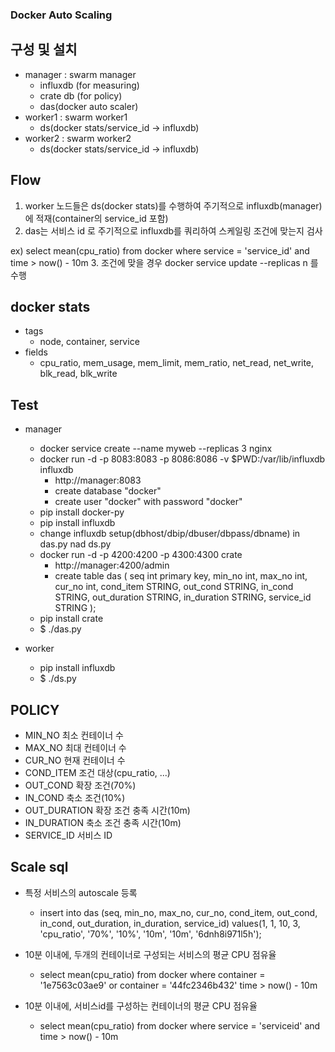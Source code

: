 ### Docker Auto Scaling

## 구성 및 설치
  * manager : swarm manager
    + influxdb (for measuring)
    + crate db (for policy)
    + das(docker auto scaler)
  * worker1 : swarm worker1
    + ds(docker stats/service_id -> influxdb)
  * worker2 : swarm worker2
    + ds(docker stats/service_id -> influxdb)

## Flow
1. worker 노드들은 ds(docker stats)를 수행하여 주기적으로 influxdb(manager) 에 적재(container의 service_id 포함)  
2. das는 서비스 id 로 주기적으로 influxdb를 쿼리하여 스케일링 조건에 맞는지 검사

  ex) select mean(cpu_ratio) from docker where service = 'service_id' and time > now() - 10m
3. 조건에 맞을 경우 docker service update --replicas n 를 수행

## docker stats
* tags
  * node, container, service
* fields
  * cpu_ratio, mem_usage, mem_limit, mem_ratio, net_read, net_write, blk_read, blk_write

## Test 
* manager
  + docker service create --name myweb --replicas 3 nginx
  + docker run -d -p 8083:8083 -p 8086:8086 -v $PWD:/var/lib/influxdb influxdb
    + http://manager:8083
    + create database "docker"
    + create user "docker" with password "docker"
  + pip install docker-py
  + pip install influxdb
  + change influxdb setup(dbhost/dbip/dbuser/dbpass/dbname) in das.py nad ds.py
  + docker run -d -p 4200:4200 -p 4300:4300 crate
    + http://manager:4200/admin
    + create table das (
      seq int primary key, min_no int, max_no int, cur_no int, cond_item STRING,
      out_cond STRING, in_cond STRING, out_duration STRING, in_duration STRING, service_id  STRING
      );
  + pip install crate
  + $ ./das.py
    
* worker
  + pip install influxdb
  + $ ./ds.py
  
## POLICY
* MIN_NO		최소 컨테이너 수
* MAX_NO		최대 컨테이너 수
* CUR_NO  현재 컨테이너 수
* COND_ITEM	조건 대상(cpu_ratio, ...)
* OUT_COND	확장 조건(70%)
* IN_COND		축소 조건(10%)
* OUT_DURATION	확장 조건 충족 시간(10m)
* IN_DURATION 축소 조건 충족 시간(10m)
* SERVICE_ID	서비스 ID


## Scale sql
* 특정 서비스의 autoscale 등록
  + insert into das (seq, min_no, max_no, cur_no, cond_item, out_cond, in_cond, out_duration, in_duration, service_id) 
    values(1, 1, 10, 3, 'cpu_ratio', '70%', '10%', '10m', '10m', '6dnh8i971l5h');
  
* 10분 이내에, 두개의 컨테이너로 구성되는 서비스의 평균 CPU 점유율
  + select mean(cpu_ratio) from docker where container = '1e7563c03ae9' or container = '44fc2346b432' time > now() - 10m

* 10분 이내에, 서비스id를 구성하는 컨테이너의 평균 CPU 점유율
  + select mean(cpu_ratio) from docker where service = 'serviceid' and time > now() - 10m
